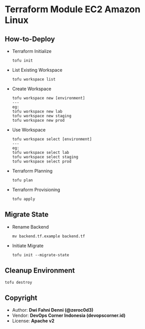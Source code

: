 # Terraform Module EC2 Amazon Linux

## How-to-Deploy

- Terraform Initialize

  ```
  tofu init
  ```

- List Existing Workspace

  ```
  tofu workspace list
  ```

- Create Workspace

  ```
  tofu workspace new [environment]
  ---
  eg:
  tofu workspace new lab
  tofu workspace new staging
  tofu workspace new prod
  ```

- Use Workspace

  ```
  tofu workspace select [environment]
  ---
  eg:
  tofu workspace select lab
  tofu workspace select staging
  tofu workspace select prod
  ```

- Terraform Planning

  ```
  tofu plan
  ```

- Terraform Provisioning

  ```
  tofu apply
  ```

## Migrate State

- Rename Backend

  ```
  mv backend.tf.example backend.tf
  ```

- Initiate Migrate

  ```
  tofu init --migrate-state
  ```

## Cleanup Environment

```
tofu destroy
```

## Copyright

- Author: **Dwi Fahni Denni (@zeroc0d3)**
- Vendor: **DevOps Corner Indonesia (devopscorner.id)**
- License: **Apache v2**
